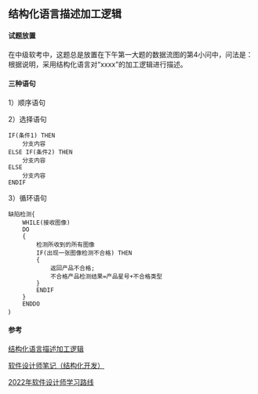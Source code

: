 ## 结构化语言描述加工逻辑

####  试题放置
在中级软考中，这题总是放置在下午第一大题的数据流图的第4小问中，问法是：根据说明，采用结构化语言对“xxxx”的加工逻辑进行描述。

#### 三种语句
1）顺序语句

2）选择语句
```
IF(条件1) THEN
    分支内容
ELSE IF(条件2) THEN
    分支内容
ELSE
    分支内容
ENDIF
```

3）循环语句
```
缺陷检测{
    WHILE(接收图像)
    DO
    {
        检测所收到的所有图像
        IF(出现一张图像检测不合格) THEN
        {
            返回产品不合格;
            不合格产品检测结果=产品星号+不合格类型
        }
        ENDIF
    }
    ENDDO
｝
```

#### 参考
[结构化语言描述加工逻辑](https://blog.csdn.net/WHT869706733/article/details/124777145)

[软件设计师笔记（结构化开发）](https://blog.csdn.net/m0_58342134/article/details/126250648)

[2022年软件设计师学习路线](https://www.bilibili.com/read/cv18526892)
